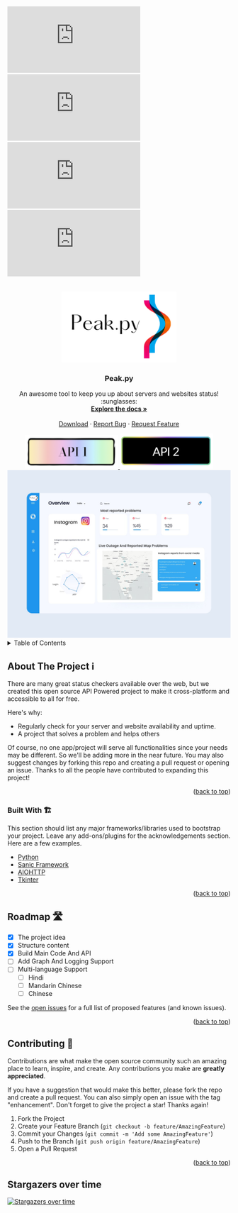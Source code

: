 <div id="top" align="center"></div>

[![Contributors][contributors-shield]][contributors-url]
[![Forks][forks-shield]][forks-url]
[![Stargazers][stars-shield]][stars-url]
[![Issues][issues-shield]][issues-url]
<!-- PROJECT LOGO -->
<br />
<div align="center">
  <a href="https://github.com/PyQuad/peak.py">
    <img src="https://raw.githubusercontent.com/PyQuad/peak.py/main/assets/banner.png" alt="Logo" width="260" height="160">
  </a>

  <h3 align="center">Peak.py</h3>

  <p align="center">
    An awesome tool to keep you up about servers and websites status! :sunglasses:
    <br />
    <a href="https://github.com/PyQuad/peak.py"><strong>Explore the docs »</strong></a>
    <br />
    <br />
    <a href="https://pyquad.github.io/peak.py/">Download</a>
    ·
    <a href="https://github.com/PyQuad/peak.py">Report Bug</a>
    ·
    <a href="https://github.com/PyQuad/peak.py">Request Feature</a>

  </p>
</div>

<div align="center">
  <a href="https://peakpy.herokuapp.com">
    <img src="https://github.com/PyQuad/peak.py/blob/main/assets/bt2.png" width="211", height="77" alt="API 1">
  </a> 

  <a href="https://pyquad-peak-api.herokuapp.com">
    <img src="https://raw.githubusercontent.com/PyQuad/peak.py/main/assets/bt4.png" alt="API 2">
  </a> 
</div>



<div align="center">
  <a href="https://github.com/PyQuad/peak.py">
    <img src="https://raw.githubusercontent.com/PyQuad/peak.py/main/assets/peakuiexample.jpeg" alt="Logo">
  </a> 
</div>



<!-- TABLE OF CONTENTS -->
<details>
  <summary>Table of Contents</summary>
  <ol>
    <li>
      <a href="#about-the-project">About The Project</a>
      <ul>
        <li><a href="#built-with">Built With</a></li>
      </ul>
    </li>
    <li>
      <a href="#getting-started">Getting Started</a>
      <ul>
        <li><a href="#prerequisites">Prerequisites</a></li>
        <li><a href="#installation">Installation</a></li>
      </ul>
    </li>
    <li><a href="#usage">Usage</a></li>
    <li><a href="#roadmap">Roadmap</a></li>
    <li><a href="#contributing">Contributing</a></li>
    <li><a href="#license">License</a></li>
    <li><a href="#contact">Contact</a></li>
    <li><a href="#acknowledgments">Acknowledgments</a></li>
  </ol>
</details>



<!-- ABOUT THE PROJECT -->
## About The Project :information_source:

<!--[![Product Name Screen Shot][product-screenshot]](https://google.com)-->

There are many great status checkers available over the web, but we created this open source API Powered project to make it cross-platform and accessible to all for free.

Here's why:
* Regularly check for your server and website availability and uptime.
* A project that solves a problem and helps others

Of course, no one app/project will serve all functionalities since your needs may be different. So we'll be adding more in the near future. You may also suggest changes by forking this repo and creating a pull request or opening an issue. Thanks to all the people have contributed to expanding this project!


<p align="right">(<a href="#top">back to top</a>)</p>



### Built With 🏗️

This section should list any major frameworks/libraries used to bootstrap your project. Leave any add-ons/plugins for the acknowledgements section. Here are a few examples.

* [Python](https://python.org/)
* [Sanic Framework](https://sanic.dev/en/)
* [AIOHTTP](https://docs.aiohttp.org/en/stable/)
* [Tkinter](https://docs.python.org/3/library/tkinter.html)

<p align="right">(<a href="#top">back to top</a>)</p>



<!--- GETTING STARTED
## Getting Started 

This is an example of how you may give instructions on setting up your project locally.
To get a local copy up and running follow these simple example steps.

### Prerequisites

This is an example of how to list things you need to use the software and how to install them.
* npm
  ```sh
  npm install npm@latest -g
  ```

### Installation

_Below is an example of how you can instruct your audience on installing and setting up your app. This template doesn't rely on any external dependencies or services._

1. Get a free API Key at [https://example.com](https://example.com)
2. Clone the repo
   ```sh
   git clone https://github.com/your_username_/Project-Name.git
   ```
3. Install NPM packages
   ```sh
   npm install
   ```
4. Enter your API in `config.js`
   ```js
   const API_KEY = 'ENTER YOUR API';
   ```

<p align="right">(<a href="#top">back to top</a>)</p>



 USAGE EXAMPLES
## Usage

Use this space to show useful examples of how a project can be used. Additional screenshots, code examples and demos work well in this space. You may also link to more resources.

_For more examples, please refer to the [Documentation](https://example.com)_

<p align="right">(<a href="#top">back to top</a>)</p> --->



<!-- ROADMAP -->
## Roadmap 🛣️

- [x] The project idea
- [x] Structure content
- [x] Build Main Code And API
- [ ] Add Graph And Logging Support
- [ ] Multi-language Support
    - [ ] Hindi
    - [ ] Mandarin Chinese
    - [ ] Chinese

See the [open issues](https://github.com/PyQuad/Peak.py/issues) for a full list of proposed features (and known issues).

<p align="right">(<a href="#top">back to top</a>)</p>



<!-- CONTRIBUTING -->
## Contributing :raised_hands:

Contributions are what make the open source community such an amazing place to learn, inspire, and create. Any contributions you make are **greatly appreciated**.

If you have a suggestion that would make this better, please fork the repo and create a pull request. You can also simply open an issue with the tag "enhancement".
Don't forget to give the project a star! Thanks again!

1. Fork the Project
2. Create your Feature Branch (`git checkout -b feature/AmazingFeature`)
3. Commit your Changes (`git commit -m 'Add some AmazingFeature'`)
4. Push to the Branch (`git push origin feature/AmazingFeature`)
5. Open a Pull Request

<p align="right">(<a href="#top">back to top</a>)</p>



<!--LICENSE
## License

Distributed under the MIT License. See `LICENSE.txt` for more information.

<p align="right">(<a href="#top">back to top</a>)</p>



<!--- CONTACT
## Contact

Your Name - [@your_twitter](https://twitter.com/your_username) - email@example.com

Project Link: [https://github.com/PyQuad/peak.py](https://github.com/your_username/repo_name)

<p align="right">(<a href="#top">back to top</a>)</p> --->

## Stargazers over time

[![Stargazers over time](https://starchart.cc/PyQuad/peak.py.svg)](https://starchart.cc/PyQuad/peak.py)

<!-- MARKDOWN LINKS & IMAGES --
<!-- https://www.markdownguide.org/basic-syntax/#reference-style-links -->
[contributors-shield]: https://img.shields.io/github/contributors/PyQuad/peak.py?color=green&style=for-the-badge
[contributors-url]: https://github.com/PyQuad/peak.py/graphs/contributors
[forks-shield]: https://img.shields.io/github/forks/PyQuad/peak.py?style=for-the-badge
[forks-url]: https://github.com/PyQuad/peak.py/network/members
[stars-shield]: https://img.shields.io/github/stars/PyQuad/peak.py?color=yellow&style=for-the-badge
[stars-url]: https://github.com/PyQuad/peak.py/stargazers
[issues-shield]: https://img.shields.io/github/issues/PyQuad/peak.py?style=for-the-badge
[issues-url]: https://github.com/PyQuad/peak.pyissues
[linkedin-shield]: https://img.shields.io/badge/-LinkedIn-black.svg?style=for-the-badge&logo=linkedin&colorB=555
[linkedin-url]: https://linkedin.com/in/
[product-screenshot]: images/screenshot.png
